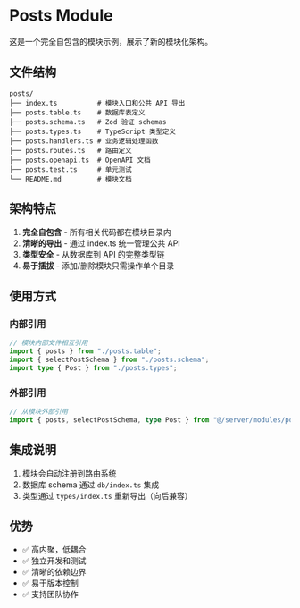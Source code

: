 # Posts Module

这是一个完全自包含的模块示例，展示了新的模块化架构。

## 文件结构

```
posts/
├── index.ts          # 模块入口和公共 API 导出
├── posts.table.ts    # 数据库表定义
├── posts.schema.ts   # Zod 验证 schemas
├── posts.types.ts    # TypeScript 类型定义
├── posts.handlers.ts # 业务逻辑处理函数
├── posts.routes.ts   # 路由定义
├── posts.openapi.ts  # OpenAPI 文档
├── posts.test.ts     # 单元测试
└── README.md         # 模块文档
```

## 架构特点

1. **完全自包含** - 所有相关代码都在模块目录内
2. **清晰的导出** - 通过 index.ts 统一管理公共 API
3. **类型安全** - 从数据库到 API 的完整类型链
4. **易于插拔** - 添加/删除模块只需操作单个目录

## 使用方式

### 内部引用
```typescript
// 模块内部文件相互引用
import { posts } from "./posts.table";
import { selectPostSchema } from "./posts.schema";
import type { Post } from "./posts.types";
```

### 外部引用
```typescript
// 从模块外部引用
import { posts, selectPostSchema, type Post } from "@/server/modules/posts";
```

## 集成说明

1. 模块会自动注册到路由系统
2. 数据库 schema 通过 `db/index.ts` 集成
3. 类型通过 `types/index.ts` 重新导出（向后兼容）

## 优势

- ✅ 高内聚，低耦合
- ✅ 独立开发和测试
- ✅ 清晰的依赖边界
- ✅ 易于版本控制
- ✅ 支持团队协作